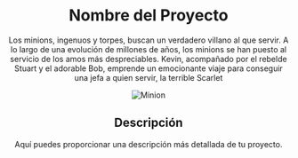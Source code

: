 <h1 align="center">Nombre del Proyecto</h1>

<p align="center">
 Los minions, ingenuos y torpes, buscan un verdadero villano al que servir. A lo largo de una evolución de millones de años, los minions se han puesto al servicio de los amos más despreciables. Kevin, acompañado por el rebelde Stuart y el adorable Bob, emprende un emocionante viaje para conseguir una jefa a quien servir, la terrible Scarlet
</p>

<p align="center">
  <img src="https://interactivadigital.com/uploads/2015/06/minion-021313.jpg" alt="Minion">
</p>

<h2 align="center">Descripción</h2>

<p align="center">
  Aquí puedes proporcionar una descripción más detallada de tu proyecto.
</p>

